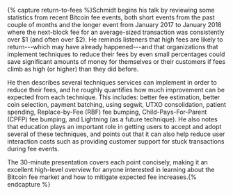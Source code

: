 {% capture return-to-fees %}Schmidt begins his talk by
reviewing some statistics from recent Bitcoin fee events, both short
events from the past couple of months and the longer event from
January 2017 to January 2018 where the next-block fee for an
average-sized transaction was consistently over $1 (and often over
$2).  He reminds listeners that high fees are likely to return---which
may have already happened---and that organizations that implement
techniques to reduce their fees by even small percentages could save
significant amounts of money for themselves or their customers if fees
climb as high (or higher) than they did before.

  He then describes several techniques services can implement in order
  to reduce their fees, and he roughly quantifies how much improvement
  can be expected from each technique.  This includes: better fee
  estimation, better coin selection, payment batching, using segwit,
  UTXO consolidation, patient spending, Replace-by-Fee (RBF) fee
  bumping, Child-Pays-For-Parent (CPFP) fee bumping, and Lightning
  (as a future technique).  He also notes that education plays an
  important role in getting users to accept and adopt several of these
  techniques, and points out that it can also help reduce user
  interaction costs such as providing customer support for stuck
  transactions during fee events.

  The 30-minute presentation covers each point concisely, making it an
  excellent high-level overview for anyone interested in learning
  about the Bitcoin fee market and how to mitigate expected fee
  increases.{% endcapture %}

